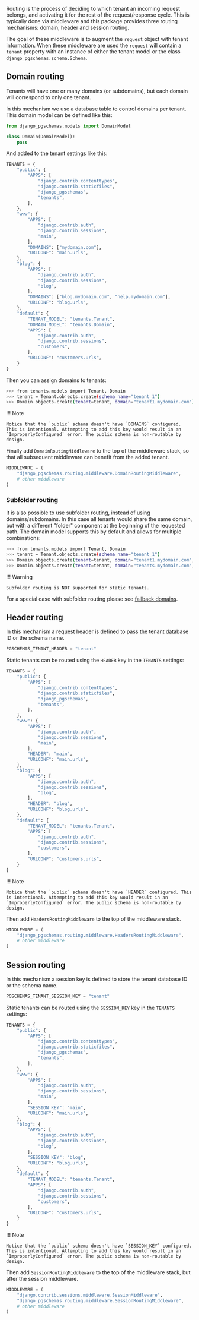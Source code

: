 Routing is the process of deciding to which tenant an incoming request belongs, and activating it for the rest of the request/response cycle. This is typically done via middleware and this package provides three routing mechanisms: domain, header and session routing.

The goal of these middleware is to augment the `request` object with tenant information. When these middleware are used the `request` will contain a `tenant` property with an instance of either the tenant model or the class `django_pgschemas.schema.Schema`.

## Domain routing

Tenants will have one or many domains (or subdomains), but each domain will correspond to only one tenant.

In this mechanism we use a database table to control domains per tenant. This domain model can be defined like this:

```python title="tenants/models.py"
from django_pgschemas.models import DomainModel

class Domain(DomainModel):
    pass
```

And added to the tenant settings like this:

```python title="settings.py" hl_lines="16 25 30"
TENANTS = {
    "public": {
        "APPS": [
            "django.contrib.contenttypes",
            "django.contrib.staticfiles",
            "django_pgschemas",
            "tenants",
        ],
    },
    "www": {
        "APPS": [
            "django.contrib.auth",
            "django.contrib.sessions",
            "main",
        ],
        "DOMAINS": ["mydomain.com"],
        "URLCONF": "main.urls",
    },
    "blog": {
        "APPS": [
            "django.contrib.auth",
            "django.contrib.sessions",
            "blog",
        ],
        "DOMAINS": ["blog.mydomain.com", "help.mydomain.com"],
        "URLCONF": "blog.urls",
    },
    "default": {
        "TENANT_MODEL": "tenants.Tenant",
        "DOMAIN_MODEL": "tenants.Domain",
        "APPS": [
            "django.contrib.auth",
            "django.contrib.sessions",
            "customers",
        ],
        "URLCONF": "customers.urls",
    }
}
```

Then you can assign domains to tenants:

```bash
>>> from tenants.models import Tenant, Domain
>>> tenant = Tenant.objects.create(schema_name="tenant_1")
>>> Domain.objects.create(tenant=tenant, domain="tenant1.mydomain.com")
```

!!! Note

    Notice that the `public` schema doesn't have `DOMAINS` configured. This is intentional. Attempting to add this key would result in an `ImproperlyConfigured` error. The public schema is non-routable by design.

Finally add `DomainRoutingMiddleware` to the top of the middleware stack, so that all subsequent middleware can benefit from the added tenant.

```python title="settings.py"
MIDDLEWARE = (
    "django_pgschemas.routing.middleware.DomainRoutingMiddleware",
    # other middleware
)
```

### Subfolder routing

It is also possible to use subfolder routing, instead of using domains/subdomains. In this case all tenants would share the same domain, but with a different "folder" component at the beginning of the requested path. The domain model supports this by default and allows for multiple combinations:

```bash
>>> from tenants.models import Tenant, Domain
>>> tenant = Tenant.objects.create(schema_name="tenant_1")
>>> Domain.objects.create(tenant=tenant, domain="tenant1.mydomain.com", is_primary=True)
>>> Domain.objects.create(tenant=tenant, domain="tenants.mydomain.com", folder="tenant1")
```

!!! Warning

    Subfolder routing is NOT supported for static tenants.

For a special case with subfolder routing please see [fallback domains](advanced.md#fallback-domains).

## Header routing

In this mechanism a request header is defined to pass the tenant database ID or the schema name.

```python title="settings.py"
PGSCHEMAS_TENANT_HEADER = "tenant"
```

Static tenants can be routed using the `HEADER` key in the `TENANTS` settings:

```python title="settings.py" hl_lines="16 25"
TENANTS = {
    "public": {
        "APPS": [
            "django.contrib.contenttypes",
            "django.contrib.staticfiles",
            "django_pgschemas",
            "tenants",
        ],
    },
    "www": {
        "APPS": [
            "django.contrib.auth",
            "django.contrib.sessions",
            "main",
        ],
        "HEADER": "main",
        "URLCONF": "main.urls",
    },
    "blog": {
        "APPS": [
            "django.contrib.auth",
            "django.contrib.sessions",
            "blog",
        ],
        "HEADER": "blog",
        "URLCONF": "blog.urls",
    },
    "default": {
        "TENANT_MODEL": "tenants.Tenant",
        "APPS": [
            "django.contrib.auth",
            "django.contrib.sessions",
            "customers",
        ],
        "URLCONF": "customers.urls",
    }
}
```

!!! Note

    Notice that the `public` schema doesn't have `HEADER` configured. This is intentional. Attempting to add this key would result in an `ImproperlyConfigured` error. The public schema is non-routable by design.

Then add `HeadersRoutingMiddleware` to the top of the middleware stack.

```python title="settings.py"
MIDDLEWARE = (
    "django_pgschemas.routing.middleware.HeadersRoutingMiddleware",
    # other middleware
)
```

## Session routing

In this mechanism a session key is defined to store the tenant database ID or the schema name.

```python title="settings.py"
PGSCHEMAS_TENANT_SESSION_KEY = "tenant"
```

Static tenants can be routed using the `SESSION_KEY` key in the `TENANTS` settings:

```python title="settings.py" hl_lines="16 25"
TENANTS = {
    "public": {
        "APPS": [
            "django.contrib.contenttypes",
            "django.contrib.staticfiles",
            "django_pgschemas",
            "tenants",
        ],
    },
    "www": {
        "APPS": [
            "django.contrib.auth",
            "django.contrib.sessions",
            "main",
        ],
        "SESSION_KEY": "main",
        "URLCONF": "main.urls",
    },
    "blog": {
        "APPS": [
            "django.contrib.auth",
            "django.contrib.sessions",
            "blog",
        ],
        "SESSION_KEY": "blog",
        "URLCONF": "blog.urls",
    },
    "default": {
        "TENANT_MODEL": "tenants.Tenant",
        "APPS": [
            "django.contrib.auth",
            "django.contrib.sessions",
            "customers",
        ],
        "URLCONF": "customers.urls",
    }
}
```

!!! Note

    Notice that the `public` schema doesn't have `SESSION_KEY` configured. This is intentional. Attempting to add this key would result in an `ImproperlyConfigured` error. The public schema is non-routable by design.

Then add `SessionRoutingMiddleware` to the top of the middleware stack, but after the session middleware.

```python title="settings.py"
MIDDLEWARE = (
    "django.contrib.sessions.middleware.SessionMiddleware",
    "django_pgschemas.routing.middleware.SessionRoutingMiddleware",
    # other middleware
)
```
